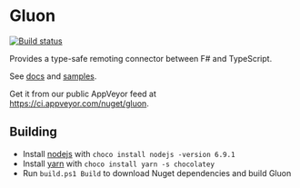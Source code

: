 # Gluon

[![Build status](https://ci.appveyor.com/api/projects/status/uxty6i9srorycqqh/branch/master?svg=true)](https://ci.appveyor.com/project/Tachyus/gluon/branch/master)

Provides a type-safe remoting connector between F# and TypeScript.

See [docs](http://www.tachyus.com/gluon/) and [samples](samples/).

Get it from our public AppVeyor feed at https://ci.appveyor.com/nuget/gluon.

## Building

* Install [nodejs](https://nodejs.org/en/) with `choco install nodejs -version 6.9.1`
* Install [yarn](https://yarnpkg.com/) with `choco install yarn -s chocolatey`
* Run `build.ps1 Build` to download Nuget dependencies and build Gluon

